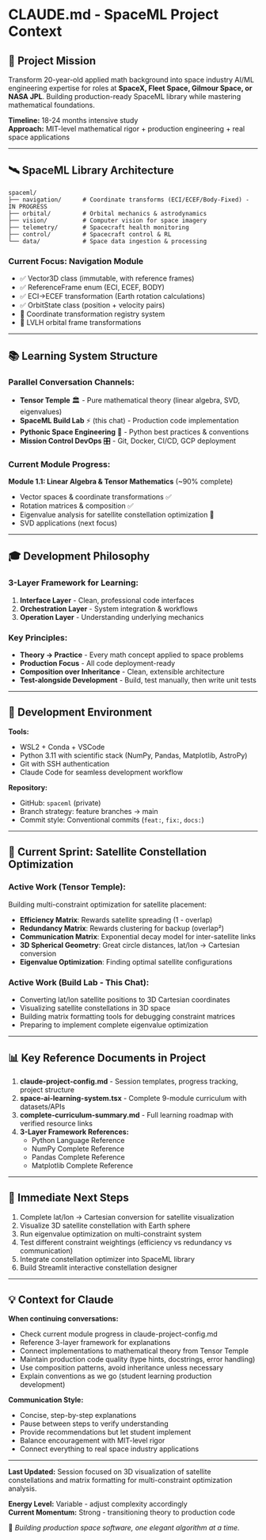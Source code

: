 # CLAUDE.md - SpaceML Project Context

## 🎯 **Project Mission**
Transform 20-year-old applied math background into space industry AI/ML engineering expertise for roles at **SpaceX, Fleet Space, Gilmour Space, or NASA JPL**. Building production-ready SpaceML library while mastering mathematical foundations.

**Timeline:** 18-24 months intensive study  
**Approach:** MIT-level mathematical rigor + production engineering + real space applications

---

## 🛰️ **SpaceML Library Architecture**

```
spaceml/
├── navigation/      # Coordinate transforms (ECI/ECEF/Body-Fixed) - IN PROGRESS
├── orbital/         # Orbital mechanics & astrodynamics
├── vision/          # Computer vision for space imagery
├── telemetry/       # Spacecraft health monitoring
├── control/         # Spacecraft control & RL
└── data/            # Space data ingestion & processing
```

### **Current Focus: Navigation Module**
- ✅ Vector3D class (immutable, with reference frames)
- ✅ ReferenceFrame enum (ECI, ECEF, BODY)
- ✅ ECI→ECEF transformation (Earth rotation calculations)
- ✅ OrbitState class (position + velocity pairs)
- 🔄 Coordinate transformation registry system
- 🔄 LVLH orbital frame transformations

---

## 📚 **Learning System Structure**

### **Parallel Conversation Channels:**
- **Tensor Temple** 🏛️ - Pure mathematical theory (linear algebra, SVD, eigenvalues)
- **SpaceML Build Lab** ⚡ (this chat) - Production code implementation
- **Pythonic Space Engineering** 🐍 - Python best practices & conventions
- **Mission Control DevOps** 🎛️ - Git, Docker, CI/CD, GCP deployment

### **Current Module Progress:**
**Module 1.1: Linear Algebra & Tensor Mathematics** (~90% complete)
- Vector spaces & coordinate transformations ✅
- Rotation matrices & composition ✅
- Eigenvalue analysis for satellite constellation optimization 🔄
- SVD applications (next focus)

---

## 🎓 **Development Philosophy**

### **3-Layer Framework for Learning:**
1. **Interface Layer** - Clean, professional code interfaces
2. **Orchestration Layer** - System integration & workflows
3. **Operation Layer** - Understanding underlying mechanics

### **Key Principles:**
- **Theory → Practice** - Every math concept applied to space problems
- **Production Focus** - All code deployment-ready
- **Composition over Inheritance** - Clean, extensible architecture
- **Test-alongside Development** - Build, test manually, then write unit tests

---

## 🔧 **Development Environment**

**Tools:**
- WSL2 + Conda + VSCode
- Python 3.11 with scientific stack (NumPy, Pandas, Matplotlib, AstroPy)
- Git with SSH authentication
- Claude Code for seamless development workflow

**Repository:**
- GitHub: `spaceml` (private)
- Branch strategy: feature branches → main
- Commit style: Conventional commits (`feat:`, `fix:`, `docs:`)

---

## 🚀 **Current Sprint: Satellite Constellation Optimization**

### **Active Work (Tensor Temple):**
Building multi-constraint optimization for satellite placement:
- **Efficiency Matrix**: Rewards satellite spreading (1 - overlap)
- **Redundancy Matrix**: Rewards clustering for backup (overlap²)
- **Communication Matrix**: Exponential decay model for inter-satellite links
- **3D Spherical Geometry**: Great circle distances, lat/lon → Cartesian conversion
- **Eigenvalue Optimization**: Finding optimal satellite configurations

### **Active Work (Build Lab - This Chat):**
- Converting lat/lon satellite positions to 3D Cartesian coordinates
- Visualizing satellite constellations in 3D space
- Building matrix formatting tools for debugging constraint matrices
- Preparing to implement complete eigenvalue optimization

---

## 📊 **Key Reference Documents in Project**

1. **claude-project-config.md** - Session templates, progress tracking, project structure
2. **space-ai-learning-system.tsx** - Complete 9-module curriculum with datasets/APIs
3. **complete-curriculum-summary.md** - Full learning roadmap with verified resource links
4. **3-Layer Framework References:**
   - Python Language Reference
   - NumPy Complete Reference  
   - Pandas Complete Reference
   - Matplotlib Complete Reference

---

## 🎯 **Immediate Next Steps**

1. Complete lat/lon → Cartesian conversion for satellite visualization
2. Visualize 3D satellite constellation with Earth sphere
3. Run eigenvalue optimization on multi-constraint system
4. Test different constraint weightings (efficiency vs redundancy vs communication)
5. Integrate constellation optimizer into SpaceML library
6. Build Streamlit interactive constellation designer

---

## 💡 **Context for Claude**

**When continuing conversations:**
- Check current module progress in claude-project-config.md
- Reference 3-layer framework for explanations
- Connect implementations to mathematical theory from Tensor Temple
- Maintain production code quality (type hints, docstrings, error handling)
- Use composition patterns, avoid inheritance unless necessary
- Explain conventions as we go (student learning production development)

**Communication Style:**
- Concise, step-by-step explanations
- Pause between steps to verify understanding
- Provide recommendations but let student implement
- Balance encouragement with MIT-level rigor
- Connect everything to real space industry applications

---

**Last Updated:** Session focused on 3D visualization of satellite constellations and matrix formatting for multi-constraint optimization analysis.

**Energy Level:** Variable - adjust complexity accordingly  
**Current Momentum:** Strong - transitioning theory to production code

🚀 *Building production space software, one elegant algorithm at a time.*